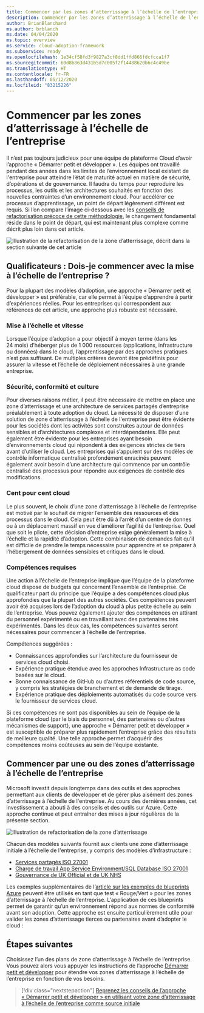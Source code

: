 ```yaml
---
title: Commencer par les zones d’atterrissage à l’échelle de l’entreprise
description: Commencer par les zones d’atterrissage à l’échelle de l’entreprise
author: BrianBlanchard
ms.author: brblanch
ms.date: 04/04/2020
ms.topic: overview
ms.service: cloud-adoption-framework
ms.subservice: ready
ms.openlocfilehash: 1e34cf58fd3f9827a3cf8dd1ffd866fdcfcca1f7
ms.sourcegitcommit: 60d8b863d431b5d7c005f2f14488620b6c4c49be
ms.translationtype: HT
ms.contentlocale: fr-FR
ms.lasthandoff: 05/12/2020
ms.locfileid: "83215226"
---
```

# <a name="start-with-enterprise-scale-landing-zones"></a>Commencer par les zones d’atterrissage à l’échelle de l’entreprise

Il n’est pas toujours judicieux pour une équipe de plateforme Cloud d’avoir l’approche « Démarrer petit et développer ». Les équipes ont travaillé pendant des années dans les limites de l’environnement local existant de l'entreprise pour atteindre l’état de maturité actuel en matière de sécurité, d’opérations et de gouvernance. Il faudra du temps pour reproduire les processus, les outils et les architectures souhaités en fonction des nouvelles contraintes d’un environnement cloud. Pour accélérer ce processus d’apprentissage, un point de départ légèrement différent est requis. Si l’on compare l’image ci-dessous avec les [conseils de refactorisation précoce de cette méthodologie](../landing-zone/refactor.md), le changement fondamental réside dans le point de départ, qui est maintenant plus complexe comme décrit plus loin dans cet article.

![Illustration de la refactorisation de la zone d’atterrissage, décrit dans la section suivante de cet article](../../_images/ready/refactor-enterprise-scale.png)

<!-- markdownlint-disable MD026 -->

## <a name="qualifiers-should-i-start-with-enterprise-scale"></a>Qualificateurs : Dois-je commencer avec la mise à l’échelle de l’entreprise ?

Pour la plupart des modèles d’adoption, une approche « Démarrer petit et développer » est préférable, car elle permet à l’équipe d’apprendre à partir d’expériences réelles. Pour les entreprises qui correspondent aux références de cet article, une approche plus robuste est nécessaire.

### <a name="scale-and-speed"></a>Mise à l’échelle et vitesse

Lorsque l’équipe d’adoption a pour objectif à moyen terme (dans les 24 mois) d’héberger plus de 1 000 ressources (applications, infrastructure ou données) dans le cloud, l’apprentissage par des approches pratiques n’est pas suffisant. De multiples critères devront être prédéfinis pour assurer la vitesse et l’échelle de déploiement nécessaires à une grande entreprise.

### <a name="security-compliance-and-culture"></a>Sécurité, conformité et culture

Pour diverses raisons métier, il peut être nécessaire de mettre en place une zone d’atterrissage et une architecture de services partagés d’entreprise préalablement à toute adoption du cloud. La nécessité de disposer d’une solution de zone d’atterrissage à l’échelle de l'entreprise peut être évidente pour les sociétés dont les activités sont construites autour de données sensibles et d’architectures complexes et interdépendantes. Elle peut également être évidente pour les entreprises ayant besoin d’environnements cloud qui répondent à des exigences strictes de tiers avant d’utiliser le cloud. Les entreprises qui s’appuient sur des modèles de contrôle informatique centralisé profondément enracinés peuvent également avoir besoin d’une architecture qui commence par un contrôle centralisé des processus pour répondre aux exigences de contrôle des modifications.

### <a name="all-in-on-the-cloud"></a>Cent pour cent cloud

Le plus souvent, le choix d’une zone d’atterrissage à l’échelle de l’entreprise est motivé par le souhait de migrer l’ensemble des ressources et des processus dans le cloud. Cela peut être dû à l’arrêt d’un centre de donnes ou à un déplacement massif en vue d’améliorer l’agilité de l’entreprise. Quel que soit le pilote, cette décision d’entreprise exige généralement la mise à l’échelle et la rapidité d’adoption. Cette combinaison de demandes fait qu’il est difficile de prendre le temps nécessaire pour apprendre et se préparer à l’hébergement de données sensibles et critiques dans le cloud.

### <a name="skill-requirements"></a>Compétences requises

Une action à l’échelle de l’entreprise implique que l’équipe de la plateforme cloud dispose de budgets qui concernent l’ensemble de l’entreprise. Ce qualificateur part du principe que l’équipe a des compétences cloud plus approfondies que la plupart des autres sociétés. Ces compétences peuvent avoir été acquises lors de l’adoption du cloud à plus petite échelle au sein de l’entreprise. Vous pouvez également ajouter des compétences en attirant du personnel expérimenté ou en travaillant avec des partenaires très expérimentés. Dans les deux cas, les compétences suivantes seront nécessaires pour commencer à l’échelle de l’entreprise.

Compétences suggérées :

- Connaissances approfondies sur l’architecture du fournisseur de services cloud choisi.
- Expérience pratique étendue avec les approches Infrastructure as code basées sur le cloud.
- Bonne connaissance de GitHub ou d’autres référentiels de code source, y compris les stratégies de branchement et de demande de tirage.
- Expérience pratique des déploiements automatisés du code source vers le fournisseur de services cloud.

Si ces compétences ne sont pas disponibles au sein de l’équipe de la plateforme cloud (par le biais du personnel, des partenaires ou d’autres mécanismes de support), une approche « Démarrer petit et développer » est susceptible de préparer plus rapidement l’entreprise grâce des résultats de meilleure qualité. Une telle approche permet d’acquérir des compétences moins coûteuses au sein de l’équipe existante.

## <a name="start-with-an-enterprise-scale-landing-zones"></a>Commencer par une ou des zones d’atterrissage à l’échelle de l’entreprise

Microsoft investit depuis longtemps dans des outils et des approches permettant aux clients de développer et de gérer plus aisément des zones d’atterrissage à l’échelle de l'entreprise. Au cours des dernières années, cet investissement a abouti à des conseils et des outils sur Azure. Cette approche continue et peut entraîner des mises à jour régulières de la présente section.

![Illustration de refactorisation de la zone d’atterrissage](../../_images/ready/refactor-enterprise-scale.png)

Chacun des modèles suivants fournit aux clients une zone d’atterrissage initiale à l’échelle de l'entreprise, y compris des modèles d’infrastructure :

- [Services partagés ISO 27001](https://docs.microsoft.com/azure/governance/blueprints/samples/iso27001-shared)
- [Charge de travail App Service Environment/SQL Database ISO 27001](https://docs.microsoft.com/azure/governance/blueprints/samples/iso27001-ase-sql-workload)
- [Gouvernance de UK Official et de UK NHS](https://docs.microsoft.com/azure/governance/blueprints/samples/ukofficial)

Les exemples supplémentaires de l’[article sur les exemples de blueprints Azure](https://docs.microsoft.com/azure/governance/blueprints/samples) peuvent être utilisés en tant que test « Rouge/Vert » pour les zones d’atterrissage à l’échelle de l’entreprise. L’application de ces blueprints permet de garantir qu’un environnement répond aux normes de conformité avant son adoption. Cette approche est ensuite particulièrement utile pour valider les zones d’atterrissage tierces ou partenaires avant d’adopter le cloud :

## <a name="next-steps"></a>Étapes suivantes

Choisissez l’un des plans de zone d’atterrissage à l’échelle de l’entreprise.
Vous pouvez alors vous appuyer les instructions de l’approche [Démarrer petit et développer](./index.md) pour étendre vos zones d’atterrissage à l’échelle de l’entreprise en fonction de vos besoins.

> [!div class="nextstepaction"]
> [Reprenez les conseils de l’approche « Démarrer petit et développer » en utilisant votre zone d’atterrissage à l’échelle de l’entreprise comme source initiale](./index.md)
